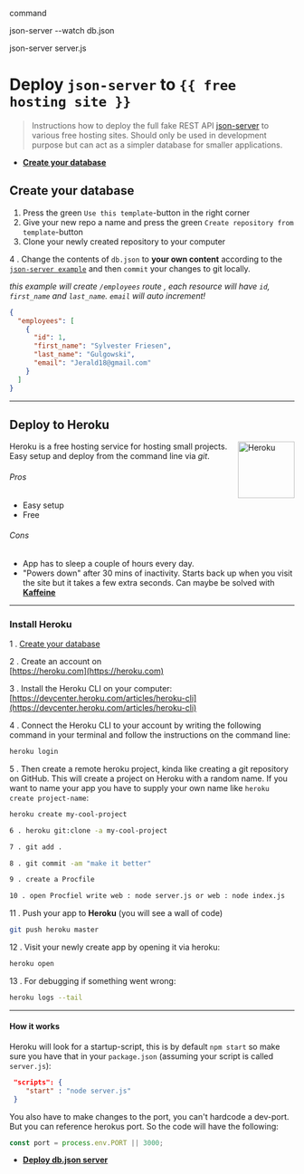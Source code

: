 command

json-server --watch db.json

json-server server.js

# Deploy `json-server` to `{{ free hosting site }}`

> Instructions how to deploy the full fake REST API [json-server](https://github.com/sharozraees802/jsonDb) to various free hosting sites. Should only be used in development purpose but can act as a simpler database for smaller applications.

- [**Create your database**](#create-your-database)

## Create your database

1. Press the green `Use this template`-button in the right corner
2. Give your new repo a name and press the green `Create repository from template`-button
3. Clone your newly created repository to your computer

4 . Change the contents of `db.json` to **your own content** according to the [`json-server example`](https://github.com/typicode/json-server#example) and then `commit` your changes to git locally.

_this example will create `/employees` route , each resource will have `id`, `first_name` and `last_name`. `email` will auto increment!_

```json
{
  "employees": [
    {
      "id": 1,
      "first_name": "Sylvester Friesen",
      "last_name": "Gulgowski",
      "email": "Jerald18@gmail.com"
    }
  ]
}
```

---

## Deploy to **Heroku**

<img align="right" width="100px" height="auto" src="https://cdn.worldvectorlogo.com/logos/heroku.svg" alt="Heroku">

Heroku is a free hosting service for hosting small projects. Easy setup and deploy from the command line via _git_.

###### Pros

- Easy setup
- Free

###### Cons

- App has to sleep a couple of hours every day.
- "Powers down" after 30 mins of inactivity. Starts back up when you visit the site but it takes a few extra seconds. Can maybe be solved with [**Kaffeine**](http://kaffeine.herokuapp.com/)

---

### Install Heroku

1 . [Create your database](#create-your-database)

2 . Create an account on <br/>[https://heroku.com](https://heroku.com)

3 . Install the Heroku CLI on your computer: <br/>[https://devcenter.heroku.com/articles/heroku-cli](https://devcenter.heroku.com/articles/heroku-cli)

4 . Connect the Heroku CLI to your account by writing the following command in your terminal and follow the instructions on the command line:

```bash
heroku login
```

5 . Then create a remote heroku project, kinda like creating a git repository on GitHub. This will create a project on Heroku with a random name. If you want to name your app you have to supply your own name like `heroku create project-name`:

```bash
heroku create my-cool-project
```

```bash
6 . heroku git:clone -a my-cool-project
```

```bash
7 . git add .
```

```bash
8 . git commit -am "make it better"
```

```bash
9 . create a Procfile
```

```bash
10 . open Procfiel write web : node server.js or web : node index.js
```

11 . Push your app to **Heroku** (you will see a wall of code)

```bash
git push heroku master
```

12 . Visit your newly create app by opening it via heroku:

```bash
heroku open
```

13 . For debugging if something went wrong:

```bash
heroku logs --tail
```

---

#### How it works

Heroku will look for a startup-script, this is by default `npm start` so make sure you have that in your `package.json` (assuming your script is called `server.js`):

```json
 "scripts": {
    "start" : "node server.js"
 }
```

You also have to make changes to the port, you can't hardcode a dev-port. But you can reference herokus port. So the code will have the following:

```js
const port = process.env.PORT || 3000;
```

- [**Deploy db.json server**](https://json-server802.herokuapp.com/)
